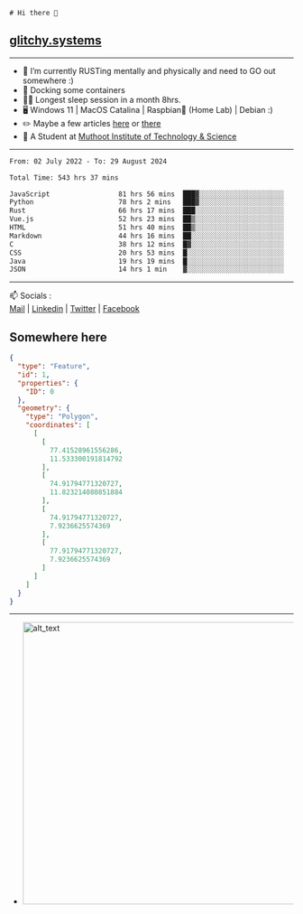 ```
# Hi there 👋
```
## [glitchy.systems](https://glitchy.systems)
---

- 🌱 I’m currently RUSTing mentally and physically and need to GO out somewhere :)
- 🐋 Docking some containers
- 😶‍🌫️ Longest sleep session in a month 8hrs.
- 🖥️ Windows 11 | MacOS Catalina | Raspbian🥧 (Home Lab) | Debian :)
- ✏️ Maybe a few articles [here](https://medium.com/@advaithnarayanan8) or [there](https://medium.com/@advaithnarayanan8)
- 📑 A Student at [Muthoot Institute of Technology & Science](https://mgmits.ac.in/)



---

<!--START_SECTION:waka-->

```txt
From: 02 July 2022 - To: 29 August 2024

Total Time: 543 hrs 37 mins

JavaScript                 81 hrs 56 mins  ███▓░░░░░░░░░░░░░░░░░░░░░   15.07 %
Python                     78 hrs 2 mins   ███▓░░░░░░░░░░░░░░░░░░░░░   14.36 %
Rust                       66 hrs 17 mins  ███░░░░░░░░░░░░░░░░░░░░░░   12.20 %
Vue.js                     52 hrs 23 mins  ██▒░░░░░░░░░░░░░░░░░░░░░░   09.64 %
HTML                       51 hrs 40 mins  ██▒░░░░░░░░░░░░░░░░░░░░░░   09.50 %
Markdown                   44 hrs 16 mins  ██░░░░░░░░░░░░░░░░░░░░░░░   08.14 %
C                          38 hrs 12 mins  █▓░░░░░░░░░░░░░░░░░░░░░░░   07.03 %
CSS                        20 hrs 53 mins  █░░░░░░░░░░░░░░░░░░░░░░░░   03.84 %
Java                       19 hrs 19 mins  █░░░░░░░░░░░░░░░░░░░░░░░░   03.55 %
JSON                       14 hrs 1 min    ▓░░░░░░░░░░░░░░░░░░░░░░░░   02.58 %
```

<!--END_SECTION:waka-->

---

📫 Socials :<br>
[Mail](mailto:advaith@glitchy.systems) | [Linkedin](https://www.linkedin.com/in/advaith-narayanan-a72152214/) | [Twitter](https://twitter.com/advaithnarayan) | [Facebook](https://screenmessage.com/qinq)

## Somewhere here

```geojson
{
  "type": "Feature",
  "id": 1,
  "properties": {
    "ID": 0
  },
  "geometry": {
    "type": "Polygon",
    "coordinates": [
      [
        [
          77.41528961556286,
          11.533300191814792
        ],
        [
          74.91794771320727,
          11.823214080851884
        ],
        [
          74.91794771320727,
          7.9236625574369
        ],
        [
          77.91794771320727,
          7.9236625574369
        ]
      ]
    ]
  }
}
```


--- 
- [<img alt="alt_text" width="500px" src="https://valid.x86.fr/cache/banner/xv24bv-6.png" />](https://valid.x86.fr/xv24bv)


